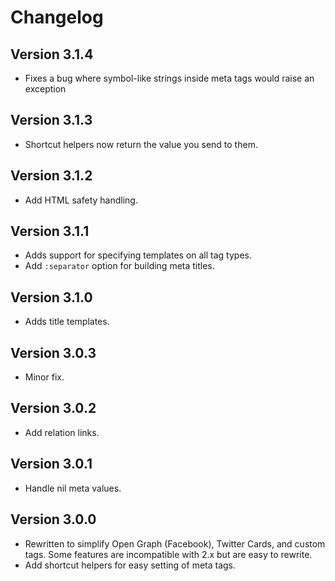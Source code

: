 # Changelog

## Version 3.1.4

* Fixes a bug where symbol-like strings inside meta tags would raise an exception

## Version 3.1.3

* Shortcut helpers now return the value you send to them.

## Version 3.1.2

* Add HTML safety handling.

## Version 3.1.1

* Adds support for specifying templates on all tag types.
* Add `:separator` option for building meta titles.

## Version 3.1.0

* Adds title templates.

## Version 3.0.3

* Minor fix.

## Version 3.0.2

* Add relation links.

## Version 3.0.1

* Handle nil meta values.

## Version 3.0.0

* Rewritten to simplify Open Graph (Facebook), Twitter Cards, and custom tags.
  Some features are incompatible with 2.x but are easy to rewrite.
* Add shortcut helpers for easy setting of meta tags.